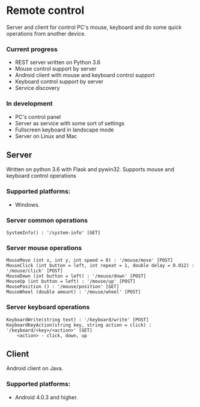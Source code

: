# Remote control
Server and client for control PC's mouse, keyboard and do some quick operations from another device.

### Current progress
* REST server written on Python 3.6
* Mouse control support by server
* Android client with mouse and keyboard control support
* Keyboard control support by server
* Service discovery

### In development
* PC's control panel
* Server as service with some sort of settings
* Fullscreen keyboard in landscape mode
* Server on Linux and Mac

## Server
Written on python 3.6 with Flask and pywin32.
Supports mouse and keyboard control operations

### Supported platforms:
* Windows.

### Server common operations
	SystemInfo() : '/system-info' [GET]
	
### Server mouse operations
	MouseMove (int x, int y, int speed = 0) : '/mouse/move' [POST]
	MouseClick (int button = left, int repeat = 1, double delay = 0.012) : '/mouse/click' [POST]
	MouseDown (int button = left) : '/mouse/down' [POST]
	MouseUp (int button = left) : '/mouse/up' [POST]
	MousePosition () : '/mouse/position' [GET]
	MouseWheel (double amount) : '/mouse/wheel' [POST]
	
### Server keyboard operations
	KeyboardWrite(string text) : '/keyboard/write' [POST]
	KeyboardKeyAction(string key, string action = click) : '/keyboard/<key>/<action>' [GET]
		<action> - click, down, up
	
## Client
Android client on Java.
	
### Supported platforms:
* Android 4.0.3 and higher.
	

